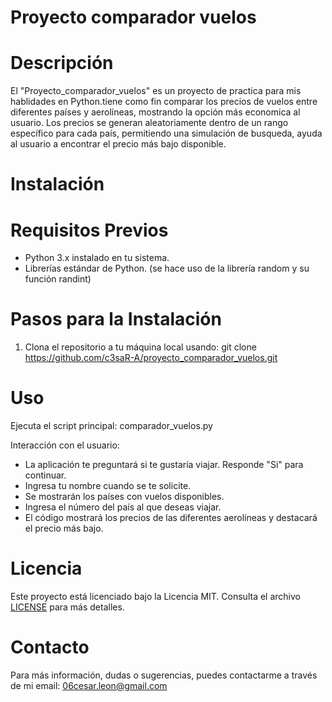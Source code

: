 # Proyecto comparador vuelos

# Descripción
El "Proyecto_comparador_vuelos" 
es un proyecto de practica para mis hablidades en Python.tiene como fin comparar los precios de vuelos entre diferentes países y aerolíneas, mostrando la opción más economica al usuario. 
Los precios se generan aleatoriamente dentro de un rango específico para cada país, permitiendo una simulación de busqueda, ayuda al usuario a encontrar el precio más bajo disponible.

# Instalación

# Requisitos Previos
- Python 3.x instalado en tu sistema.
- Librerías estándar de Python. (se hace uso de la librería random y su función randint)

# Pasos para la Instalación

1. Clona el repositorio a tu máquina local usando:
   git clone https://github.com/c3saR-A/proyecto_comparador_vuelos.git

# Uso

Ejecuta el script principal:
comparador_vuelos.py

Interacción con el usuario:
- La aplicación te preguntará si te gustaría viajar. Responde "Si" para continuar.
- Ingresa tu nombre cuando se te solicite.
- Se mostrarán los países con vuelos disponibles.
- Ingresa el número del país al que deseas viajar.
- El código mostrará los precios de las diferentes aerolíneas y destacará el precio más bajo.

# Licencia
Este proyecto está licenciado bajo la Licencia MIT. Consulta el archivo [LICENSE](./LICENSE) para más detalles.

# Contacto
Para más información, dudas o sugerencias, puedes contactarme a través de mi email: 06cesar.leon@gmail.com
